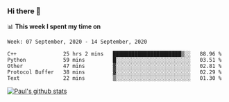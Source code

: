 ### Hi there 👋

📊 **This week I spent my time on**
<!--START_SECTION:waka-->
```text
Week: 07 September, 2020 - 14 September, 2020

C++               25 hrs 2 mins   ██████████████████████▒░░   88.96 % 
Python            59 mins         █░░░░░░░░░░░░░░░░░░░░░░░░   03.51 % 
Other             47 mins         ▓░░░░░░░░░░░░░░░░░░░░░░░░   02.81 % 
Protocol Buffer   38 mins         ▓░░░░░░░░░░░░░░░░░░░░░░░░   02.29 % 
Text              22 mins         ▒░░░░░░░░░░░░░░░░░░░░░░░░   01.30 % 
```
<!--END_SECTION:waka-->


[![Paul's github stats](https://github-readme-stats.vercel.app/api?username=mickeyouyou&theme=dracula&show_icons=true)](https://github.com/anuraghazra/github-readme-stats)
